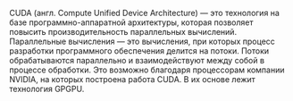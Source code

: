 CUDA (англ. Compute Unified Device Architecture) — это технология на базе программно-аппаратной архитектуры, которая позволяет повысить производительность параллельных вычислений. Параллельные вычисления — это вычисления, при которых процесс разработки программного обеспечения делится на потоки. Потоки обрабатываются параллельно и взаимодействуют между собой в процессе обработки. Это возможно благодаря процессорам компании NVIDIA, на которых построена работа CUDA. В их основе лежит технология GPGPU.
